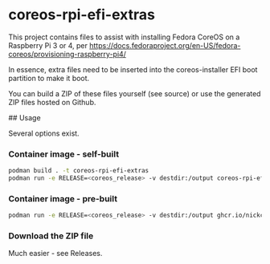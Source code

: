 # coreos-rpi-efi-extras
This project contains files to assist with installing Fedora CoreOS on a Raspberry Pi 3 or 4, per https://docs.fedoraproject.org/en-US/fedora-coreos/provisioning-raspberry-pi4/

In essence, extra files need to be inserted into the coreos-installer EFI boot partition to make it boot.

You can build a ZIP of these files yourself (see source) or use the generated ZIP files hosted on Github.

## Usage

Several options exist.

### Container image - self-built
```sh
podman build . -t coreos-rpi-efi-extras
podman run -e RELEASE=<coreos_release> -v destdir:/output coreos-rpi-efi-extras
```

### Container image - pre-built
```sh
podman run -e RELEASE=<coreos_release> -v destdir:/output ghcr.io/nickcmaynard/coreos-rpi-efi-extras
```

### Download the ZIP file
Much easier - see Releases.